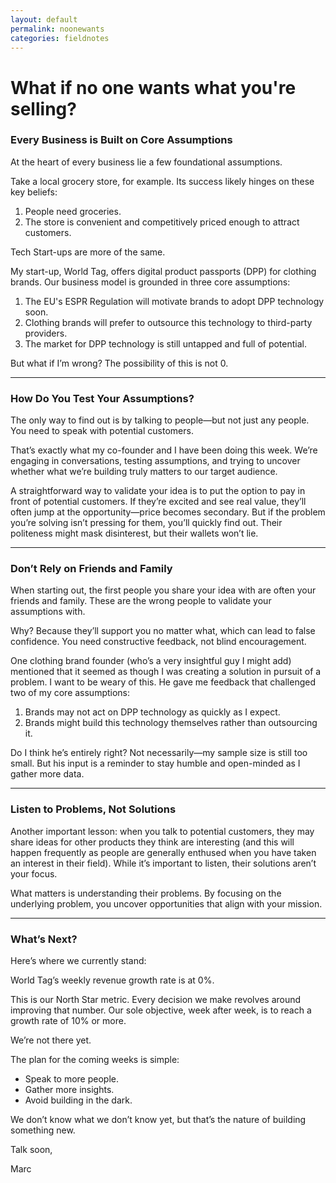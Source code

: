 ```yaml
---
layout: default
permalink: noonewants
categories: fieldnotes
---
```


# What if no one wants what you're selling?

### Every Business is Built on Core Assumptions

At the heart of every business lie a few foundational assumptions.

Take a local grocery store, for example. Its success likely hinges on these key beliefs:

1. People need groceries.
2. The store is convenient and competitively priced enough to attract customers.

Tech Start-ups are more of the same.

My start-up, World Tag, offers digital product passports (DPP) for clothing brands. Our business model is grounded in three core assumptions:

1. The EU's ESPR Regulation will motivate brands to adopt DPP technology soon.
2. Clothing brands will prefer to outsource this technology to third-party providers.
3. The market for DPP technology is still untapped and full of potential.

But what if I’m wrong? The possibility of this is not 0.

---

### How Do You Test Your Assumptions?

The only way to find out is by talking to people—but not just any people. You need to speak with potential customers.

That’s exactly what my co-founder and I have been doing this week. We’re engaging in conversations, testing assumptions, and trying to uncover whether what we’re building truly matters to our target audience.

A straightforward way to validate your idea is to put the option to pay in front of potential customers. If they’re excited and see real value, they’ll often jump at the opportunity—price becomes secondary. But if the problem you’re solving isn’t pressing for them, you’ll quickly find out. Their politeness might mask disinterest, but their wallets won’t lie.

---

### Don’t Rely on Friends and Family

When starting out, the first people you share your idea with are often your friends and family. These are the wrong people to validate your assumptions with.

Why? Because they’ll support you no matter what, which can lead to false confidence. You need constructive feedback, not blind encouragement.

One clothing brand founder (who’s a very insightful guy I might add) mentioned that it seemed as though I was creating a solution in pursuit of a problem. I want to be weary of this. He gave me feedback that challenged two of my core assumptions:

1. Brands may not act on DPP technology as quickly as I expect.
2. Brands might build this technology themselves rather than outsourcing it.

Do I think he’s entirely right? Not necessarily—my sample size is still too small. But his input is a reminder to stay humble and open-minded as I gather more data.

---

### Listen to Problems, Not Solutions

Another important lesson: when you talk to potential customers, they may share ideas for other products they think are interesting (and this will happen frequently as people are generally enthused when you have taken an interest in their field). While it’s important to listen, their solutions aren’t your focus.

What matters is understanding their problems. By focusing on the underlying problem, you uncover opportunities that align with your mission.

---

### What’s Next?

Here’s where we currently stand:

World Tag’s weekly revenue growth rate is at 0%.

This is our North Star metric. Every decision we make revolves around improving that number. Our sole objective, week after week, is to reach a growth rate of 10% or more.

We’re not there yet.

The plan for the coming weeks is simple:

- Speak to more people.
- Gather more insights.
- Avoid building in the dark.

We don’t know what we don’t know yet, but that’s the nature of building something new.

Talk soon,

Marc
